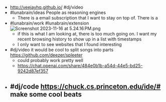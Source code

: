 - http://veejayhq.github.io/ #dj/video
- #lunabrain/ideas People as reasoning engines
	- There is a email subscription that I want to stay on top of. There is a
- #lunabrain/work #lunabrain/extension ![Screenshot 2023-11-16 at 5.24.16 PM.png](../assets/Screenshot_2023-11-16_at_5.24.16 PM_1700184265242_0.png)
	- if this is what I am looking at, there is too much going on. I want my recent browsing history to show up in a list with timestamps
	- I only want to see websites that I found interesting
- #dj/video it would be cool to split songs into parts https://github.com/deezer/spleeter
	- could probably work pretty well
	- https://chat.openai.com/share/484e0b1b-a54d-44e5-bd25-9242d87ef357
- #dj/code https://chuck.cs.princeton.edu/ide/# make some cool beats
	-